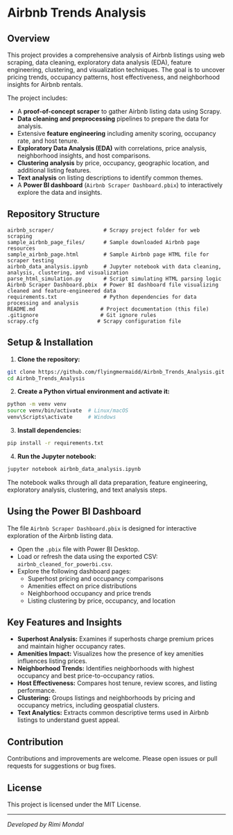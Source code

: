 # Airbnb Trends Analysis

## Overview

This project provides a comprehensive analysis of Airbnb listings using web scraping, data cleaning, exploratory data analysis (EDA), feature engineering, clustering, and visualization techniques. The goal is to uncover pricing trends, occupancy patterns, host effectiveness, and neighborhood insights for Airbnb rentals.

The project includes:

- A **proof-of-concept scraper** to gather Airbnb listing data using Scrapy.
- **Data cleaning and preprocessing** pipelines to prepare the data for analysis.
- Extensive **feature engineering** including amenity scoring, occupancy rate, and host tenure.
- **Exploratory Data Analysis (EDA)** with correlations, price analysis, neighborhood insights, and host comparisons.
- **Clustering analysis** by price, occupancy, geographic location, and additional listing features.
- **Text analysis** on listing descriptions to identify common themes.
- A **Power BI dashboard** (`Airbnb Scraper Dashboard.pbix`) to interactively explore the data and insights.

## Repository Structure

```
airbnb_scraper/                # Scrapy project folder for web scraping
sample_airbnb_page_files/      # Sample downloaded Airbnb page resources
sample_airbnb_page.html        # Sample Airbnb page HTML file for scraper testing
airbnb_data_analysis.ipynb     # Jupyter notebook with data cleaning, analysis, clustering, and visualization
parse_html_simulation.py       # Script simulating HTML parsing logic
Airbnb Scraper Dashboard.pbix  # Power BI dashboard file visualizing cleaned and feature-engineered data
requirements.txt               # Python dependencies for data processing and analysis
README.md                     # Project documentation (this file)
.gitignore                    # Git ignore rules
scrapy.cfg                   # Scrapy configuration file
```

## Setup & Installation

1. **Clone the repository:**

```bash
git clone https://github.com/flyingmermaidd/Airbnb_Trends_Analysis.git
cd Airbnb_Trends_Analysis
```

2. **Create a Python virtual environment and activate it:**

```bash
python -m venv venv
source venv/bin/activate  # Linux/macOS
venv\Scripts\activate     # Windows
```

3. **Install dependencies:**

```bash
pip install -r requirements.txt
```

4. **Run the Jupyter notebook:**

```bash
jupyter notebook airbnb_data_analysis.ipynb
```

The notebook walks through all data preparation, feature engineering, exploratory analysis, clustering, and text analysis steps.

## Using the Power BI Dashboard

The file `Airbnb Scraper Dashboard.pbix` is designed for interactive exploration of the Airbnb listing data.

- Open the `.pbix` file with Power BI Desktop.
- Load or refresh the data using the exported CSV: `airbnb_cleaned_for_powerbi.csv`.
- Explore the following dashboard pages:
  - Superhost pricing and occupancy comparisons
  - Amenities effect on price distributions
  - Neighborhood occupancy and price trends
  - Listing clustering by price, occupancy, and location

## Key Features and Insights

- **Superhost Analysis:** Examines if superhosts charge premium prices and maintain higher occupancy rates.
- **Amenities Impact:** Visualizes how the presence of key amenities influences listing prices.
- **Neighborhood Trends:** Identifies neighborhoods with highest occupancy and best price-to-occupancy ratios.
- **Host Effectiveness:** Compares host tenure, review scores, and listing performance.
- **Clustering:** Groups listings and neighborhoods by pricing and occupancy metrics, including geospatial clusters.
- **Text Analytics:** Extracts common descriptive terms used in Airbnb listings to understand guest appeal.

## Contribution

Contributions and improvements are welcome. Please open issues or pull requests for suggestions or bug fixes.

## License

This project is licensed under the MIT License.

---

*Developed by Rimi Mondal*
